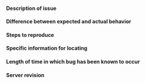 <!--
	If a specific field doesn't apply, remove it!
	Anything inside tags like these is a comment and will not be displayed in the final issue.
	Be careful not to write inside them!
	Joke or spammed issues can and will result in punishment. Don't be a dick.
-->

#### Description of issue



#### Difference between expected and actual behavior



#### Steps to reproduce



#### Specific information for locating
<!-- e.g. an object name, paste specific message outputs... -->



#### Length of time in which bug has been known to occur
<!--
	Be specific if you approximately know the time it's been occurring
	for—this can speed up finding the source. If you're not sure
	about it, tell us too!
-->



#### Server revision
<!-- Found with the "Show server revision" verb in the OOC tab in game or at .git/refs/heads/Bleeding-Edge on a copy of the source code, if up to date. -->

<!-- SELF LABEL YOUR ISSUE TODAY!

You can now self-label your issue! The syntax is simple. Just put [<labeltag>] anywhere in your issue,
where <labeltag> is to be replaced by one of the following (allowing with the resultant tag)
just ctrl+f the list or something. I know it's long.

administration = "Logging / Administration"
away = "Mapping (Away Mission :earth_africa:)"
bagel = "Mapping (Bagel :o:)"
box = "Mapping (Box :baby:)"
bugfix = "Bug / Fix"
bus = "Mapping (Bus :bus:)"
byond = "T-Thanks BYOND"
consistency = "Consistency Issue"
controversial = "Controversial"
deff = "Mapping (Deff :wastebasket:)"
discussion = "Discussion"
dnm = "✋ Do Not Merge ✋"
easy = "Easy Fix"
exploitable = "Exploitable"
featureloss = "Feature Loss"
featurerequest = "Feature Request"
first = "good first issue"
formatting = "Grammar / Formatting"
gamemode = "Gameplay / Gamemode"
gameplay = "Gameplay / Gamemode"
general = "Mapping (General :world_map:)"
goonchat = "Goonchat"
grammar = "Grammar / Formatting"
help = "help wanted"
hotfix = "Hotfix"
logging = "Logging / Administration"
meta = "Mapping (Meta :no_mobile_phones:)"
needspritework = "Needs Spritework"
oversight = "Oversight"
packed = "Mapping (Packed :package:)"
parallax = "Parallax"
qol = "❤️ Quality of Life ❤️"
roid = "Mapping (Roidstation :pick:)"
role = "Role Datums"
roleissue = "Role Datums Issue"
runtime = "Runtime Log"
sanity = "Sanity / Ghosthands"
snowmap = "Mapping (Snowmap ❄)"
sound = "Sound"
sprites = "Sprites"
spriteworkdone = "Spritework Done Needs Coder"
system = "System"
taxi = "Mapping (Taxi :taxi:)"
tested = "100%  tested"
tweak = "Tweak"
ui = "UI"
vault = "Mapping (Vault :question:)"
vote = "⛔ Requires Server Vote ⛔"
wip = "WiP"
-->
